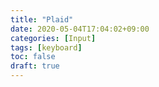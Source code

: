```yaml
---
title: "Plaid"
date: 2020-05-04T17:04:02+09:00
categories: [Input]
tags: [keyboard]
toc: false
draft: true
---
```


